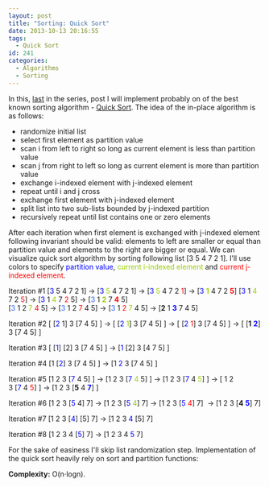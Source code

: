 ```yaml
---
layout: post
title: "Sorting: Quick Sort"
date: 2013-10-13 20:16:55
tags:
  - Quick Sort
id: 241
categories:
  - Algorithms
  - Sorting
---
```


In this, [last](http://www.bebetterdeveloper.com/category/algorithms/sorting/) in the series, post I will implement probably on of the best known sorting algorithm - [Quick Sort](http://en.wikipedia.org/wiki/Quicksort). The idea of the in-place algorithm is as follows:

*   randomize initial list
*   select first element as partition value
*   scan i from left to right so long as current element is less than partition value
*   scan j from right to left so long as current element is more than partition value
*   exchange i-indexed element with j-indexed element
*   repeat until i and j cross
*   exchange first element with j-indexed element
*   split list into two sub-lists bounded by j-indexed partition
*   recursively repeat until list contains one or zero elements

After each iteration when first element is exchanged with j-indexed element following invariant should be valid: elements to left are smaller or equal than partition value and elements to the right are bigger or equal. We can visualize quick sort algorithm by sorting following list [3 5 4 7 2 1]. I’ll use colors to specify <span style="color: #0000ff;">partition value</span>, <span style="color: #99cc00;">current i-indexed element</span> and <span style="color: #ff0000;">current j-indexed element</span>.

Iteration #1
[<span style="color: #0000ff;">3</span> 5 4 7 2 1] → [<span style="color: #0000ff;">3</span> <span style="color: #99cc00;">5</span> 4 7 2 1] → [<span style="color: #0000ff;">3</span> <span style="color: #99cc00;">5</span> 4 7 2 <span style="color: #ff0000;">1</span>] → [<span style="color: #0000ff;">3</span> <span style="color: #99cc00;">**1**</span> 4 7 2 <span style="color: #ff0000;">**5**</span>]
[<span style="color: #0000ff;">3</span> 1 <span style="color: #99cc00;">4</span> 7 2 <span style="color: #ff0000;">5</span>] → [<span style="color: #0000ff;">3</span> 1 <span style="color: #99cc00;">4</span> 7 <span style="color: #ff0000;">2</span> 5] → [<span style="color: #3366ff;">3</span> 1 **<span style="color: #99cc00;">2</span>** 7 <span style="color: #ff0000;">**4**</span> 5]
[<span style="color: #3366ff;">3</span> 1 2 <span style="color: #99cc00;">7</span> <span style="color: #ff0000;">4</span> 5] → [<span style="color: #3366ff;">3</span> 1 2 <span style="color: #ff0000;">7 </span>4 5] → [<span style="color: #3366ff;">3</span> 1 <span style="color: #ff0000;">2</span> <span style="color: #99cc00;">7</span> 4 5] → [**2** 1 **<span style="color: #0000ff;">3</span>** 7 4 5]

Iteration #2
[ [<span style="color: #0000ff;">2</span> 1] 3 [7 4 5] ] → [ [<span style="color: #0000ff;">2</span> <span style="color: #99cc00;">1</span>] 3 [7 4 5] ] → [ [<span style="color: #0000ff;">2</span> <span style="color: #ff0000;">1</span>] 3 [7 4 5] ] → [ [**1** **<span style="color: #0000ff;">2</span>**] 3 [7 4 5] ]

Iteration #3
[ [<span style="color: #0000ff;">1</span>] [2] 3 [7 4 5] ] → [<span style="color: #0000ff;">1</span> [2] 3 [4 7 5] ]

Iteration #4
[1 [<span style="color: #0000ff;">2</span>] 3 [7 4 5] ] → [1 <span style="color: #0000ff;">2</span> 3 [7 4 5] ]

Iteration #5
[1 2 3 [<span style="color: #0000ff;">7</span> 4 5] ] → [1 2 3 [<span style="color: #0000ff;">7</span> <span style="color: #99cc00;">4</span> 5] ] → [1 2 3 [<span style="color: #0000ff;">7</span> 4 <span style="color: #99cc00;">5</span>] ] → [ 1 2 3 [<span style="color: #0000ff;">7</span> 4 <span style="color: #ff0000;">5</span>] ] → [1 2 3 [**5** 4 **<span style="color: #0000ff;">7</span>**] ]

Iteration #6
[1 2 3 [<span style="color: #0000ff;">5</span> 4] 7] → [1 2 3 [<span style="color: #0000ff;">5</span> <span style="color: #99cc00;">4</span>] 7] → [1 2 3 [<span style="color: #0000ff;">5</span> <span style="color: #ff0000;">4</span>] 7]  → [1 2 3 [**4** **<span style="color: #0000ff;">5</span>**] 7]

Iteration #7
[1 2 3 [<span style="color: #0000ff;">4</span>] [5] 7] → [1 2 3 <span style="color: #0000ff;">4</span> [5] 7]

Iteration #8
[1 2 3 4 [<span style="color: #0000ff;">5</span>] 7] → [1 2 3 4 <span style="color: #0000ff;">5</span> 7]

For the sake of easiness I'll skip list randomization step. Implementation of the quick sort heavily rely on sort and partition functions:

<script src="http://gist-it.appspot.com/https://github.com/sergejusb/algorithms/blob/master/sorting/quickSort.js?footer=minimal">
</script>

**Complexity:** O(n·logn).